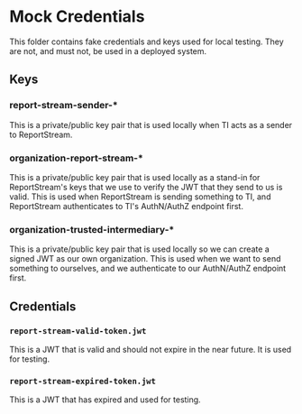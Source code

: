 # Mock Credentials

This folder contains fake credentials and keys used for local testing.  They are not, and must not, be used in a
deployed system.

## Keys

### report-stream-sender-*

This is a private/public key pair that is used locally when TI acts as a sender to ReportStream.

### organization-report-stream-*

This is a private/public key pair that is used locally as a stand-in for ReportStream's keys that we use to
verify the JWT that they send to us is valid.  This is used when ReportStream is sending something to TI, and
ReportStream authenticates to TI's AuthN/AuthZ endpoint first.

### organization-trusted-intermediary-*

This is a private/public key pair that is used locally so we can create a signed JWT as our own organization.  This is used when we want to send something to ourselves, and we authenticate to our AuthN/AuthZ endpoint first.

## Credentials

### `report-stream-valid-token.jwt`

This is a JWT that is valid and should not expire in the near future. It is used for testing.

### `report-stream-expired-token.jwt`

This is a JWT that has expired and used for testing.
